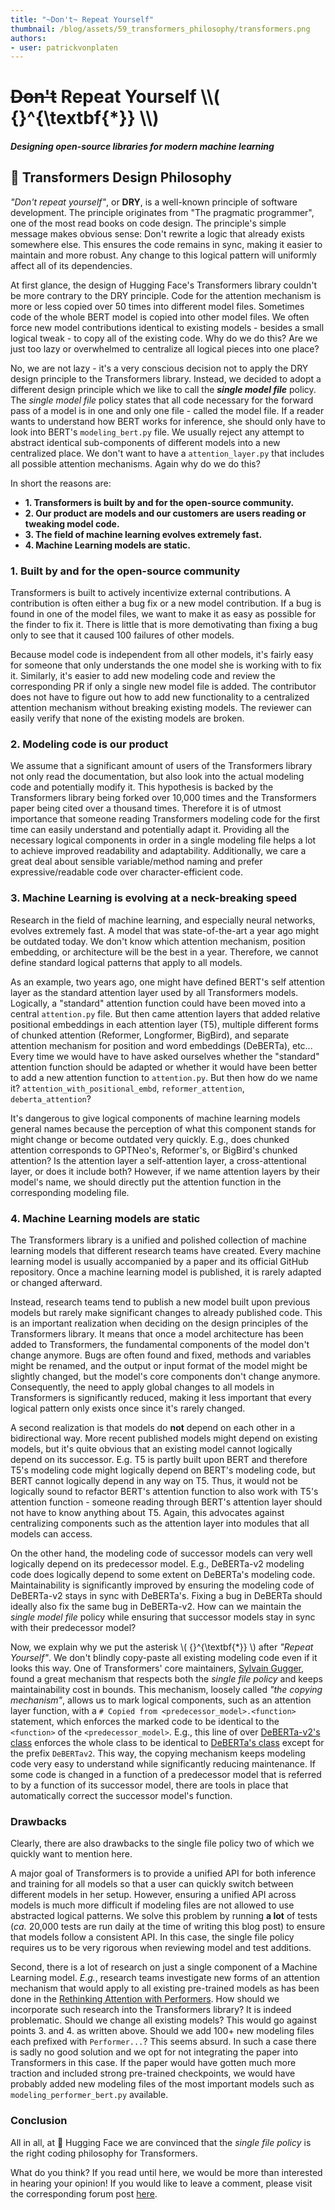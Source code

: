 ```yaml
---
title: "~Don't~ Repeat Yourself"
thumbnail: /blog/assets/59_transformers_philosophy/transformers.png
authors:
- user: patrickvonplaten
---
```


<h1>
	<del>Don't</del> Repeat Yourself \\( {}^{\textbf{*}} \\)
	<h5><i> Designing open-source libraries for modern machine learning </i></h5>
</h1>

<!-- {blog_metadata} -->
<!-- {authors} -->

## 🤗 Transformers Design Philosophy

*"Don't repeat yourself"*, or **DRY**, is a well-known principle of software development. The principle originates from "The pragmatic programmer", one of the most read books on code design.
The principle's simple message makes obvious sense: Don't rewrite a logic that already exists somewhere else. This ensures the code remains in sync, making it easier to maintain and more robust. Any change to this logical pattern will uniformly affect all of its dependencies.

At first glance, the design of Hugging Face's Transformers library couldn't be more contrary to the DRY principle. Code for the attention mechanism is more or less copied over 50 times into different model files. Sometimes code of the whole BERT model is copied into other model files. We often force new model contributions identical to existing models - besides a small logical tweak - to copy all of the existing code. Why do we do this? Are we just too lazy or overwhelmed to centralize all logical pieces into one place?

No, we are not lazy - it's a very conscious decision not to apply the DRY design principle to the Transformers library. Instead, we decided to adopt a different design principle which we like to call the ***single model file*** policy. The *single model file* policy states that all code necessary for the forward pass of a model is in one and only one file - called the model file. If a reader wants to understand how BERT works for inference, she should only have to look into BERT's `modeling_bert.py` file. 
We usually reject any attempt to abstract identical sub-components of different models into a new centralized place. We don't want to have a `attention_layer.py` that includes all possible attention mechanisms. Again why do we do this?

In short the reasons are:
- **1. Transformers is built by and for the open-source community.**
- **2. Our product are models and our customers are users reading or tweaking model code.**
- **3. The field of machine learning evolves extremely fast.**
- **4. Machine Learning models are static.**

### 1. Built by and for the open-source community
Transformers is built to actively incentivize external contributions. A contribution is often either a bug fix or a new model contribution. If a bug is found in one of the model files, we want to make it as easy as possible for the finder to fix it. There is little that is more demotivating than fixing a bug only to see that it caused 100 failures of other models. 

Because model code is independent from all other models, it's fairly easy for someone that only understands the one model she is working with to fix it. Similarly, it's easier to add new modeling code and review the corresponding PR if only a single new model file is added. The contributor does not have to figure out how to add new functionality to a centralized attention mechanism without breaking existing models. The reviewer can easily verify that none of the existing models are broken.

### 2. Modeling code is our product
We assume that a significant amount of users of the Transformers library not only read the documentation, but also look into the actual modeling code and potentially modify it. This hypothesis is backed by the Transformers library being forked over 10,000 times and the Transformers paper being cited over a thousand times.
Therefore it is of utmost importance that someone reading Transformers modeling code for the first time can easily understand and potentially adapt it. Providing all the necessary logical components in order in a single modeling file helps a lot to achieve improved readability and adaptability. Additionally, we care a great deal about sensible variable/method naming and prefer expressive/readable code over character-efficient code. 

### 3. Machine Learning is evolving at a neck-breaking speed
Research in the field of machine learning, and especially neural networks, evolves extremely fast. A model that was state-of-the-art a year ago might be outdated today. We don't know which attention mechanism, position embedding, or architecture will be the best in a year. Therefore, we cannot define standard logical patterns that apply to all models. 

As an example, two years ago, one might have defined BERT's self attention layer as the standard attention layer used by all Transformers models. Logically, a "standard" attention function could have been moved into a central `attention.py` file. But then came attention layers that added relative positional embeddings in each attention layer (T5), multiple different forms of chunked attention (Reformer, Longformer, BigBird), and separate attention mechanism for position and word embeddings (DeBERTa), etc... Every time we would have to have asked ourselves whether the "standard" attention function should be adapted or whether it would have been better to add a new attention function to `attention.py`. But then how do we name it? `attention_with_positional_embd`, `reformer_attention`, `deberta_attention`? 

It's dangerous to give logical components of machine learning models general names because the perception of what this component stands for might change or become outdated very quickly. E.g., does chunked attention corresponds to GPTNeo's, Reformer's, or BigBird's chunked attention? Is the attention layer a self-attention layer, a cross-attentional layer, or does it include both? However, if we name attention layers by their model's name, we should directly put the attention function in the corresponding modeling file.

### 4. Machine Learning models are static
The Transformers library is a unified and polished collection of machine learning models that different research teams have created. Every machine learning model is usually accompanied by a paper and its official GitHub repository. Once a machine learning model is published, it is rarely adapted or changed afterward.

Instead, research teams tend to publish a new model built upon previous models but rarely make significant changes to already published code. This is an important realization when deciding on the design principles of the Transformers library.
It means that once a model architecture has been added to Transformers, the fundamental components of the model don't change anymore. Bugs are often found and fixed, methods and variables might be renamed, and the output or input format of the model might be slightly changed, but the model's core components don't change anymore. Consequently, the need to apply global changes to all models in Transformers is significantly reduced, making it less important that every logical pattern only exists once since it's rarely changed.

A second realization is that models do **not** depend on each other in a bidirectional way. More recent published models might depend on existing models, but it's quite obvious that an existing model cannot logically depend on its successor. E.g. T5 is partly built upon BERT and therefore T5's modeling code might logically depend on BERT's modeling code, but BERT cannot logically depend in any way on T5. Thus, it would not be logically sound to refactor BERT's attention function to also work with T5's attention function - someone reading through BERT's attention layer should not have to know anything about T5. Again, this advocates against centralizing components such as the attention layer into modules that all models can access.

On the other hand, the modeling code of successor models can very well logically depend on its predecessor model. E.g., DeBERTa-v2 modeling code does logically depend 
to some extent on DeBERTa's modeling code. Maintainability is significantly improved by ensuring the modeling code of DeBERTa-v2 stays in sync with DeBERTa's. Fixing a bug in 
DeBERTa should ideally also fix the same bug in DeBERTa-v2. How can we maintain the *single model file* policy while ensuring that successor models stay in sync with their predecessor model? 

Now, we explain why we put the asterisk \\( {}^{\textbf{*}} \\) after *"Repeat Yourself"*. We don't blindly copy-paste all existing modeling code even if it looks this way. One of Transformers' core maintainers, [Sylvain Gugger](https://github.com/sgugger), found a great mechanism that respects both the *single file policy* and keeps maintainability cost in bounds. This mechanism, loosely called *"the copying mechanism"*, allows us to mark logical components, such as an attention layer function, with a `# Copied from <predecessor_model>.<function>` statement, which enforces the marked code to be identical to the `<function>` of the `<predecessor_model>`. E.g., this line of over [DeBERTa-v2's class](https://github.com/huggingface/transformers/blob/21decb7731e998d3d208ec33e5b249b0a84c0a02/src/transformers/models/deberta_v2/modeling_deberta_v2.py#L325) enforces the whole class to be identical to [DeBERTa's class](https://github.com/huggingface/transformers/blob/21decb7731e998d3d208ec33e5b249b0a84c0a02/src/transformers/models/deberta/modeling_deberta.py#L336) except for the prefix `DeBERTav2`.
This way, the copying mechanism keeps modeling code very easy to understand while significantly reducing maintenance. If some code is changed in a function of a predecessor model that is referred to by a function of its successor model, there are tools in place that automatically correct the successor model's function.

### Drawbacks
Clearly, there are also drawbacks to the single file policy two of which we quickly want to mention here.

A major goal of Transformers is to provide a unified API for both inference and training for all models so 
that a user can quickly switch between different models in her setup. However, ensuring a unified API across 
models is much more difficult if modeling files are not allowed to use abstracted logical patterns. We solve
this problem by running **a lot** of tests (*ca.* 20,000 tests are run daily at the time of writing this blog post) to ensure that models follow a consistent API. In this case, the single file policy requires us to be very rigorous when reviewing model and test additions.

Second, there is a lot of research on just a single component of a Machine Learning model. *E.g.*, research
teams investigate new forms of an attention mechanism that would apply to all existing pre-trained models as 
has been done in the [Rethinking Attention with Performers](https://arxiv.org/abs/2009.14794). How should 
we incorporate such research into the Transformers library? It is indeed problematic. Should we change 
all existing models? This would go against points 3. and 4. as written above. Should we add 100+ new modeling 
files each prefixed with `Performer...`? This seems absurd. In such a case there is sadly no good solution
and we opt for not integrating the paper into Transformers in this case. If the paper would have gotten 
much more traction and included strong pre-trained checkpoints, we would have probably added new modeling 
files of the most important models such as `modeling_performer_bert.py`
available.


### Conclusion
All in all, at 🤗 Hugging Face we are convinced that the *single file policy* is the right coding philosophy for Transformers.

What do you think? If you read until here, we would be more than interested in hearing your opinion!
If you would like to leave a comment, please visit the corresponding forum post [here](https://discuss.huggingface.co/t/repeat-yourself-transformers-design-philosophy/16483).
